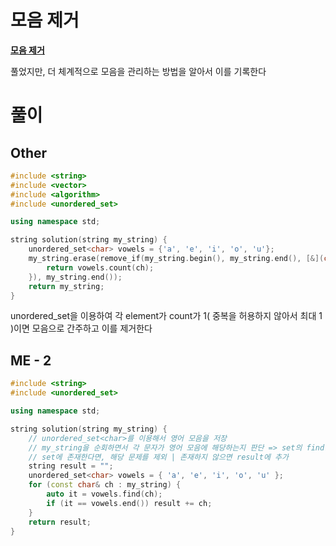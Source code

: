 
# 모음 제거
**[ 모음 제거 ](https://school.programmers.co.kr/learn/courses/30/lessons/120849)**   

풀었지만, 더 체계적으로 모음을 관리하는 방법을 알아서 이를 기록한다   

# 풀이
## Other
```cpp
#include <string>
#include <vector>
#include <algorithm>
#include <unordered_set>

using namespace std;

string solution(string my_string) {
    unordered_set<char> vowels = {'a', 'e', 'i', 'o', 'u'};
    my_string.erase(remove_if(my_string.begin(), my_string.end(), [&](char ch) {
        return vowels.count(ch);
    }), my_string.end());
    return my_string;
}
```
unordered_set을 이용하여 각 element가 count가 1( 중복을 허용하지 않아서 최대 1 )이면 모음으로 간주하고 이를 제거한다   

## ME - 2
```cpp
#include <string>
#include <unordered_set>

using namespace std;

string solution(string my_string) {
    // unordered_set<char>를 이용해서 영어 모음을 저장
    // my_string을 순회하면서 각 문자가 영어 모음에 해당하는지 판단 => set의 find를 이용
    // set에 존재한다면, 해당 문제를 제외 | 존재하지 않으면 result에 추가
    string result = "";
    unordered_set<char> vowels = { 'a', 'e', 'i', 'o', 'u' };
    for (const char& ch : my_string) {
        auto it = vowels.find(ch);
        if (it == vowels.end()) result += ch;
    }
    return result;
}
```